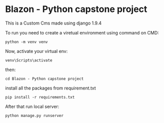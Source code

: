 # Blazon - Python capstone project

This is a Custom Cms made using django 1.9.4

To run you need to create a viretual environment using command on CMD:

`python -m venv venv`

Now, activate your virtual env:

`venv\Scripts\activate`

then:

`cd Blazon - Python capstone project`

install all the packages from requirement.txt

`pip install -r requirements.txt`

After that run local server:

`python manage.py runserver`


